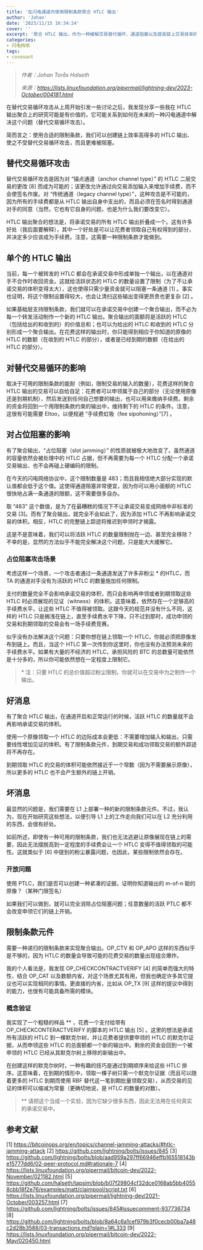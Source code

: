 ```yaml
---
title: '在闪电通道内使用限制条款聚合 HTLC 输出'
author: 'Johan'
date: '2023/11/15 16:34:24'
cover: ''
excerpt: '聚合 HTLC 输出，作为一种缓解交易替代循环、通道阻塞以及提高链上交易效率的措施'
categories:
- 闪电网络
tags:
- covenant
---
```



> *作者：Johan Torås Halseth*
> 
> *来源：<https://lists.linuxfoundation.org/pipermail/lightning-dev/2023-October/004181.html>*



在替代交易循环攻击从上周开始引发一些讨论之后，我发现分享一些我在 HTLC 输出聚合上的研究可能是有价值的，它可能关系到如何在未来的一种闪电通道中解决这个问题（替代交易循环攻击）。

简而言之：使用合适的限制条款，我们可以创建链上效率高得多的 HTLC 输出、使之不受替代交易循环攻击，而且更难被阻塞。

## 替代交易循环攻击

替代交易循环攻击是因为对 “锚点通道（anchor channel type）” 的 HTLC 二层交易的更改 [8] 而成为可能的；该更改允许通过向交易添加输入来增加手续费，而不会使签名作废。对 “传统通道（legacy channel type）”，这种攻击是不可能的，因为所有的手续费都是从 HTLC 输出自身中支出的，而且必须在签名时得到通道对手的同意（当然，它也有它自身的问题，也是为什么我们要改变它）。

HTLC 输出聚合的想法是，将承诺交易的所有 HTLC 输出折叠成一个。这有许多好处（我后面要解释），其中一个好处是可以让花费者领取自己有权得到的部分，并决定多少应该成为手续费。注意，这需要一种限制条款才能做到。

## 单个的 HTLC 输出

当前，每一个被转发的 HTLC 都会在承诺交易中形成单独一个输出，以在通道对手不合作时收回资金。这就给活跃状态的 HTLC 的数量设置了限制（为了不让承诺交易的体积变得太大），这也使得只需少量资金就可以阻塞一条通道 [1] 。事实也证明，将这个限制设置得较大，也会让清扫这些输出变得更昂贵也更复杂 [2] 。

如果基础层支持限制条款，我们就可以在承诺交易中创建一个聚合输出，而不必为每一个转发活动制作一个新的 HTLC 输出。聚合输出的面额将是活跃的 HTLC（包括给出的和收到的）的价值总和；也可以为给出的 HTLC 和收到的 HTLC 分别形成一个聚合输出。在花费这样的输出时，你只能得到相应于你知道的原像的 HTLC 的数额（在收到的 HTLC 的部分），或者是已经到期的数额（在给出的 HTLC 的部分）。

## 对替代交易循环的影响

取决于可用的限制条款的能耐（例如，限制交易的输入的数量），花费这样的聚合 HTLC 输出的交易可以自给自足：花费者可以申领属于自己的部分（无论使用原像还是到期机制），然后发送到任何自己想要的输出，也可以用来缴纳手续费。剩余的资金将回到一个用限制条款约束的输出中，维持剩下的 HTLC 的条件。注意，这很有可能需要 Eltoo，以便规避 “手续费虹吸（fee sipohoning）”[7] 。

## 对占位阻塞的影响

有了聚合输出，“占位阻塞（slot jamming）” 的性质就被极大地改变了。虽然通道的容量依然会被处理中的 HTLC 占据，但不再需要为每一个 HTLC 分配一个承诺交易输出、也不会再碰上硬编码的限制。

在今天的闪电网络协议中，这个限制数量是 483；而且我相信绝大部分实现的默认值都会低于这个值。这使得通道阻塞非常便宜，因为你可以用小面额的 HTLC 很快地占满一条通道的限额，这不需要很多自办。

取 “483” 这个数值，是为了在最糟糕的情况下不让承诺交易变成网络中非标准的交易 [3]。而有了聚合输出，就完全不会如此了，因为添加 HTLC 不再影响承诺交易的体积。相反，HTLC 的完整链上踪迹将推迟到申领时才揭露。

这是不是意味着，我们可以将活跃 HTLC 的数量限制抛在一边、甚至完全移除？不幸的是，显然的方法似乎不能完全解决这个问题，只是能大大缓解它。

### 占位阻塞攻击场景

考虑这样一个场景，一个攻击者通过一条通道发送了许多非粉尘 * 的HTLC，而 TA 的通道对手没有为活跃的 HTLC 的数量施加任何限制。

支付的数量完全不会影响承诺交易的体积，而只会影响再申领或者到期领取这些 HTLC 时必须展现的见证（witness）的体积。这意味着，依然存在一个足够高的手续费水平，让这些 HTLC 不值得被领取。这跟今天的规范并没有什么不同，这样的 HTLC 只是搁浅在链上，直至手续费水平下降，只不过到那时，成功申领的交易和到期领取的交易会有一场手续费竞赛。

似乎没有办法解决这个问题：只要你想在链上领取一个 HTLC，你就必须把原像发布到链上。而且，当这个 HTLC 第一次传到你这里时，你也没有办法预测未来的手续费水平。如果有大量的不经济的 HTLC，承担风险的 BTC 的总数量可能依然是十分多的，所以你可能依然想在一定程度上限制它。

> \* 注：只要 HTLC 的总价值超过粉尘限制，你就可以在交易中为之制作一个输出。

## 好消息

有了聚合 HTLC 输出，在通道开启和正常运行的时候，活跃 HTLC 的数量就不会再影响承诺交易的体积。

使用一个原像领取一个 HTLC 的边际成本会更低：不需要增加输入和输出，只需要线性增加见证的体积。有了限制条款元件，到期交易和成功领取交易的额外踪迹将不再存在。

到期领取 HTLC 的交易的体积可能依然接近于一个常数（因为不需要展示原像），所以更多的 HTLC 也不会产生额外的链上开销。

## 坏消息

最显然的问题是，我们需要在 L1 上部署一种的新的限制条款元件。不过，我认为，现在开始研究这些想法，以便引导 L1 上的工作走向我们可以在 L2 充分利用的东西，会很有好处。

如前所述，即使有一种可用的限制条款，我们也无法逃避让原像展现在链上的需要，因此无法摆脱高到一定程度的手续费会让一个 HTLC 变得不值得领取的可能性。这就类似于 [6] 中提到的粉尘暴露问题，也因此，某些限制依然会存在。

### 开放问题

使用 PTLC，我们是否可以创建一种紧凑的证据，证明你知道输出的 m-of-n 聪的原像？（某种门限签名）

如果我们可以做到，就可以完全消除占位阻塞问题；任意数量的活跃 PTLC 都不会改变申领它们的链上开销。

## 限制条款元件

需要一种递归的限制条款来实现聚合输出。OP_CTV 和 OP_APO 这样的东西似乎是不够的，因为 HTLC 的数量会导致可能的花费交易的数量出现组合爆炸。

我的个人看法是，我发现 OP_CHECKCONTRACTVERIFY [4] 的简单而强大的特性，结合 OP_CAT 以及数额内省，对这个场景尤其有用，但我也确定许多其它提议也可以实现相同的事情。更直接的内省，比如从 OP_TX [9] 这样的提议中得到的能力，也很有可能具备所需的模块。

### 概念验证

我实现了一个粗糙的样品 ** ，花费一个支付给带有 OP_CHECKCONTERACTVERIFY 的脚本的 HTLC 输出 [5] 。这里的想法是承诺所有活跃的 HTLC 到一棵默克尔树，并让花费者提供要申领的 HTLC 的默克尔证据，从而申领这些 HTLC 的总面额都一个新的输出中。剩余的资金会回到一个被申领的 HTLC 已经从其默克尔树上移除的新输出中。

在创建这样的默克尔树时，一种有趣的技巧是通过到期顺序来给这些 HTLC 排序。这意味着，在到期的情形中，领取一棵子树只需一个默克尔证据（而且可以随着更多的 HTLC 到期而使用 RBF 替代这一笔到期批量领取交易），从而交易的见证的体积可以缩减为常量（更确切地说，是 HTLC 的数量的对数）。

> ** 请把这个当成一个实验，因为它缺少很多东西，因此无法用在任何真实的承诺交易中。

## 参考文献

[1] https://bitcoinops.org/en/topics/channel-jamming-attacks/#htlc-jamming-attack
[2] https://github.com/lightning/bolts/issues/845
[3] https://github.com/lightning/bolts/blob/aad959a297ff66946effb165518143be15777dd6/02-peer-protocol.md#rationale-7
[4] https://lists.linuxfoundation.org/pipermail/bitcoin-dev/2022-November/021182.html
[5] https://github.com/halseth/tapsim/blob/b07f29804cf32dce0168ab5bb40558cbb18f2e76/examples/matt/claimpool/script.txt
[6] https://lists.linuxfoundation.org/pipermail/lightning-dev/2021-October/003257.html
[7] https://github.com/lightning/bolts/issues/845#issuecomment-937736734
[8] https://github.com/lightning/bolts/blob/8a64c6a1cef979b3f0cecb00ba7a48c2d28b3588/03-transactions.md?plain=1#L333
[9] https://lists.linuxfoundation.org/pipermail/bitcoin-dev/2022-May/020450.html

